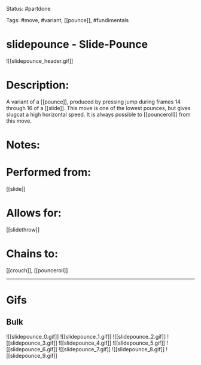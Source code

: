 Status: #partdone

Tags: #move, #variant, [[pounce]], #fundimentals

# slidepounce - Slide-Pounce
![[slidepounce_header.gif]]
# Description:
A variant of a [[pounce]], produced by pressing jump during frames 14 through 16 of a [[slide]]. This move is one of the lowest pounces, but gives slugcat a high horizontal speed. It is always possible to [[pounceroll]] from this move.

# Notes:


# Performed from:
[[slide]]

# Allows for:
[[slidethrow]]

# Chains to:
[[crouch]], [[pounceroll]]

___
# Gifs
## Bulk
![[slidepounce_0.gif]]
![[slidepounce_1.gif]]
![[slidepounce_2.gif]]
![[slidepounce_3.gif]]
![[slidepounce_4.gif]]
![[slidepounce_5.gif]]
![[slidepounce_6.gif]]
![[slidepounce_7.gif]]
![[slidepounce_8.gif]]
![[slidepounce_9.gif]]